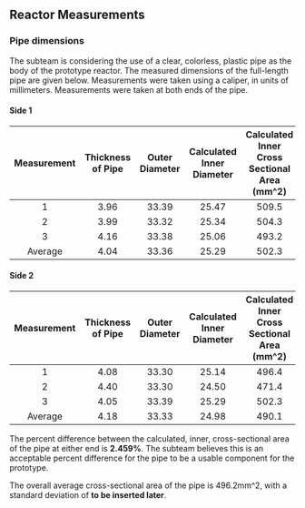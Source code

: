 ## Reactor Measurements
### Pipe dimensions
The subteam is considering the use of a clear, colorless, plastic pipe as the body of the prototype reactor. The measured dimensions of the full-length pipe are given  below. Measurements were taken using a caliper, in units of millimeters. Measurements were taken at both ends of the pipe.

#### Side 1
| Measurement | Thickness of Pipe | Outer Diameter | Calculated Inner Diameter | Calculated Inner Cross Sectional Area (mm^2) |
|:--:|:--:|:--:|:--:|:--:|
| 1 | 3.96 | 33.39 | 25.47 | 509.5 |
| 2 | 3.99 | 33.32 | 25.34 | 504.3 |
| 3 | 4.16 | 33.38 | 25.06 | 493.2 |
| Average | 4.04 | 33.36 | 25.29 | 502.3 |

#### Side 2
| Measurement | Thickness of Pipe | Outer Diameter | Calculated Inner Diameter | Calculated Inner Cross Sectional Area (mm^2) |
|:--:|:--:|:--:|:--:|:--:|
| 1 | 4.08 | 33.30 | 25.14 | 496.4 |
| 2 | 4.40 | 33.30 | 24.50 | 471.4 |
| 3 | 4.05 | 33.39 | 25.29 | 502.3 |
| Average | 4.18 | 33.33 | 24.98 | 490.1 |

The percent difference between the calculated, inner, cross-sectional area of the pipe at either end is **2.459%**. The subteam believes this is an acceptable percent difference for the pipe to be a usable component for the prototype.

The overall average cross-sectional area of the pipe is 496.2mm^2, with a standard deviation of **to be inserted later**.
